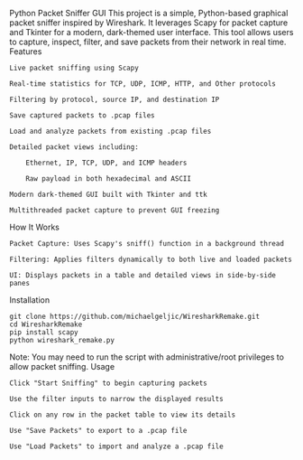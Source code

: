 Python Packet Sniffer GUI
This project is a simple, Python-based graphical packet sniffer inspired by Wireshark. It leverages Scapy for packet capture and Tkinter for a modern, dark-themed user interface. This tool allows users to capture, inspect, filter, and save packets from their network in real time.
Features

    Live packet sniffing using Scapy

    Real-time statistics for TCP, UDP, ICMP, HTTP, and Other protocols

    Filtering by protocol, source IP, and destination IP

    Save captured packets to .pcap files

    Load and analyze packets from existing .pcap files

    Detailed packet views including:

        Ethernet, IP, TCP, UDP, and ICMP headers

        Raw payload in both hexadecimal and ASCII

    Modern dark-themed GUI built with Tkinter and ttk

    Multithreaded packet capture to prevent GUI freezing

How It Works

    Packet Capture: Uses Scapy's sniff() function in a background thread

    Filtering: Applies filters dynamically to both live and loaded packets

    UI: Displays packets in a table and detailed views in side-by-side panes

Installation

    git clone https://github.com/michaelgeljic/WiresharkRemake.git
    cd WiresharkRemake
    pip install scapy
    python wireshark_remake.py

Note: You may need to run the script with administrative/root privileges to allow packet sniffing.
Usage

    Click "Start Sniffing" to begin capturing packets

    Use the filter inputs to narrow the displayed results

    Click on any row in the packet table to view its details

    Use "Save Packets" to export to a .pcap file

    Use "Load Packets" to import and analyze a .pcap file
